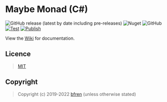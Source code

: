 # Maybe Monad (C#)

![GitHub release (latest by date including pre-releases)](https://img.shields.io/github/v/release/bfren/maybe?include_prereleases&label=Release) ![Nuget](https://img.shields.io/nuget/dt/MaybeF?label=Downloads) ![GitHub](https://img.shields.io/github/license/bfren/maybe?label=Licence)<br/>[![Test](https://github.com/bfren/maybe/actions/workflows/test.yml/badge.svg)](https://github.com/bfren/maybe/actions/workflows/test.yml) [![Publish](https://github.com/bfren/maybe/actions/workflows/publish.yml/badge.svg)](https://github.com/bfren/maybe/actions/workflows/publish.yml)

View the [Wiki](https://github.com/bfren/maybe/wiki) for documentation.

## Licence

> [MIT](https://mit.bfren.dev/2019)

## Copyright

> Copyright (c) 2019-2022 [bfren](https://bfren.dev) (unless otherwise stated)
